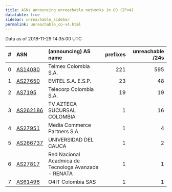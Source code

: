 ```yaml
---
title: ASNs announcing unreachable networks in CO (IPv4)
datatable: true
sidebar: unreachable_sidebar
permalink: unreachable_co-v4.html
---
```


Data as of 2018-11-29 14:35:00 UTC


<div class="datatable-begin"></div>

|   # | ASN                                      | (announcing) AS name                                 |   prefixes |   unreachable /24s |
|----:|:-----------------------------------------|:-----------------------------------------------------|-----------:|-------------------:|
|   0 | [AS14080](unreachable_AS14080-v4.html)   | Telmex Colombia S.A.                                 |        221 |                595 |
|   1 | [AS27650](unreachable_AS27650-v4.html)   | EMTEL S.A. E.S.P.                                    |         23 |                 48 |
|   2 | [AS7195](unreachable_AS7195-v4.html)     | Telecorp Colombia S.A.                               |         19 |                 19 |
|   3 | [AS262186](unreachable_AS262186-v4.html) | TV AZTECA SUCURSAL COLOMBIA                          |          1 |                 16 |
|   4 | [AS27951](unreachable_AS27951-v4.html)   | Media Commerce Partners S.A                          |          1 |                  4 |
|   5 | [AS266737](unreachable_AS266737-v4.html) | UNIVERSIDAD DEL CAUCA                                |          1 |                  2 |
|   6 | [AS27817](unreachable_AS27817-v4.html)   | Red Nacional Acadmica de Tecnologa Avanzada - RENATA |          1 |                  1 |
|   7 | [AS61498](unreachable_AS61498-v4.html)   | O4IT Colombia SAS                                    |          1 |                  1 |

<div class="datatable-end"></div>